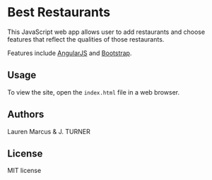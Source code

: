 Best Restaurants
============

This JavaScript web app allows user to add restaurants and choose features that reflect the qualities of those restaurants.

Features include [AngularJS](https://angularjs.org/)
and [Bootstrap](http://http://getbootstrap.com/).


Usage
-----

To view the site, open the `index.html` file
in a web browser.


Authors
-----

Lauren Marcus & J. TURNER


License
-------

MIT license
